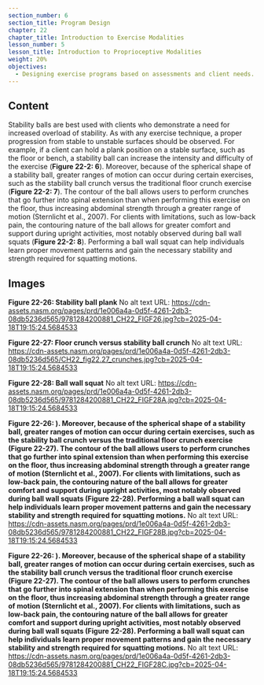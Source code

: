 ```yaml
---
section_number: 6
section_title: Program Design
chapter: 22
chapter_title: Introduction to Exercise Modalities
lesson_number: 5
lesson_title: Introduction to Proprioceptive Modalities
weight: 20%
objectives:
  - Designing exercise programs based on assessments and client needs.
---
```


## Content
Stability balls are best used with clients who demonstrate a need for increased overload of stability. As with any exercise technique, a proper progression from stable to unstable surfaces should be observed. For example, if a client can hold a plank position on a stable surface, such as the floor or bench, a stability ball can increase the intensity and difficulty of the exercise (**Figure 22-2: 6**). Moreover, because of the spherical shape of a stability ball, greater ranges of motion can occur during certain exercises, such as the stability ball crunch versus the traditional floor crunch exercise (**Figure 22-2: 7**). The contour of the ball allows users to perform crunches that go further into spinal extension than when performing this exercise on the floor, thus increasing abdominal strength through a greater range of motion (Sternlicht et al., 2007). For clients with limitations, such as low-back pain, the contouring nature of the ball allows for greater comfort and support during upright activities, most notably observed during ball wall squats (**Figure 22-2: 8**). Performing a ball wall squat can help individuals learn proper movement patterns and gain the necessary stability and strength required for squatting motions.

## Images

**Figure 22-26: Stability ball plank**
No alt text
URL: https://cdn-assets.nasm.org/pages/prd/1e006a4a-0d5f-4261-2db3-08db5236d565/9781284200881_CH22_FIGF26.jpg?cb=2025-04-18T19:15:24.5684533

**Figure 22-27: Floor crunch versus stability ball crunch**
No alt text
URL: https://cdn-assets.nasm.org/pages/prd/1e006a4a-0d5f-4261-2db3-08db5236d565/CH22_fig22.27_crunches.jpg?cb=2025-04-18T19:15:24.5684533

**Figure 22-28: Ball wall squat**
No alt text
URL: https://cdn-assets.nasm.org/pages/prd/1e006a4a-0d5f-4261-2db3-08db5236d565/9781284200881_CH22_FIGF28A.jpg?cb=2025-04-18T19:15:24.5684533

**Figure 22-26: ). Moreover, because of the spherical shape of a stability ball, greater ranges of motion can occur during certain exercises, such as the stability ball crunch versus the traditional floor crunch exercise (Figure 22-27). The contour of the ball allows users to perform crunches that go further into spinal extension than when performing this exercise on the floor, thus increasing abdominal strength through a greater range of motion (Sternlicht et al., 2007). For clients with limitations, such as low-back pain, the contouring nature of the ball allows for greater comfort and support during upright activities, most notably observed during ball wall squats (Figure 22-28). Performing a ball wall squat can help individuals learn proper movement patterns and gain the necessary stability and strength required for squatting motions.**
No alt text
URL: https://cdn-assets.nasm.org/pages/prd/1e006a4a-0d5f-4261-2db3-08db5236d565/9781284200881_CH22_FIGF28B.jpg?cb=2025-04-18T19:15:24.5684533

**Figure 22-26: ). Moreover, because of the spherical shape of a stability ball, greater ranges of motion can occur during certain exercises, such as the stability ball crunch versus the traditional floor crunch exercise (Figure 22-27). The contour of the ball allows users to perform crunches that go further into spinal extension than when performing this exercise on the floor, thus increasing abdominal strength through a greater range of motion (Sternlicht et al., 2007). For clients with limitations, such as low-back pain, the contouring nature of the ball allows for greater comfort and support during upright activities, most notably observed during ball wall squats (Figure 22-28). Performing a ball wall squat can help individuals learn proper movement patterns and gain the necessary stability and strength required for squatting motions.**
No alt text
URL: https://cdn-assets.nasm.org/pages/prd/1e006a4a-0d5f-4261-2db3-08db5236d565/9781284200881_CH22_FIGF28C.jpg?cb=2025-04-18T19:15:24.5684533